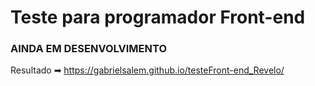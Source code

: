 # Teste para programador Front-end

### AINDA EM DESENVOLVIMENTO 

Resultado ➡ https://gabrielsalem.github.io/testeFront-end_Revelo/
